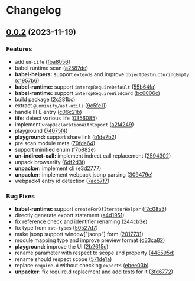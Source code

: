 # Changelog

## [0.0.2](https://github.com/pionxzh/wakaru/compare/unpacker-v0.0.1...unpacker-v0.0.2) (2023-11-19)


### Features

* add `un-iife` ([fba8056](https://github.com/pionxzh/wakaru/commit/fba805626f0f16b15c83cc333b77a46fbd3ee67c))
* babel runtime scan ([a2587de](https://github.com/pionxzh/wakaru/commit/a2587ded911cc61ca31c893851e7c4417015658b))
* **babel-helpers:** support `extends` and improve `objectDestructuringEmpty` ([c1957b6](https://github.com/pionxzh/wakaru/commit/c1957b63819f416237246bf6d53f19072ce93536))
* **babel-runtime:** support `interopRequireDefault` ([55b64fa](https://github.com/pionxzh/wakaru/commit/55b64fa2dcb57183476acb64b50cbcce40894a55))
* **babel-runtime:** support `interopRequireWildcard` ([bc0006c](https://github.com/pionxzh/wakaru/commit/bc0006ccf378859ed5b6fbc174947c3eb4ebffa2))
* build package ([2c281bc](https://github.com/pionxzh/wakaru/commit/2c281bc29af5e609bbd352b1bde4b14d5b3122e5))
* extract `@unminify/ast-utils` ([9c5fe11](https://github.com/pionxzh/wakaru/commit/9c5fe1147001edf1620fb3e1660010ee81ba2408))
* handle IIFE entry ([c06c21b](https://github.com/pionxzh/wakaru/commit/c06c21b495169d8321a115d7e235951285514a11))
* **iife:** detect various iife ([0356085](https://github.com/pionxzh/wakaru/commit/035608500def05031f24dc2c46e224eda986cac4))
* implement `wrapDeclarationWithExport` ([a2f4249](https://github.com/pionxzh/wakaru/commit/a2f42496c1b93726feaae15156e869a74b2df9f1))
* playground ([74075f4](https://github.com/pionxzh/wakaru/commit/74075f43e8c47aabe23fe6bd680fc57a31ede219))
* **playground:** support share link ([b1de7b2](https://github.com/pionxzh/wakaru/commit/b1de7b2cf3aab95ec619489a587f4bbd76c6e514))
* pre scan module meta ([70fde64](https://github.com/pionxzh/wakaru/commit/70fde646079d483dc4b91fff2d206c3ef786adc8))
* support minified enum ([f7b882e](https://github.com/pionxzh/wakaru/commit/f7b882e0f6e1a5b8223a85d5f159ba5c419a3fcf))
* **un-indirect-call:** implement indrect call replacement ([2594302](https://github.com/pionxzh/wakaru/commit/25943028817dfcf99c424afd867fbd4ffc246d84))
* unpack browserify ([6df2d3f](https://github.com/pionxzh/wakaru/commit/6df2d3f537e7799168f2bfcaea8534fb81e563e9))
* **unpacker:** implement cli ([e3d2777](https://github.com/pionxzh/wakaru/commit/e3d277770d20c11d5af09073d202fd6f4416f4c9))
* **unpacker:** implement webpack jsonp parsing ([309479e](https://github.com/pionxzh/wakaru/commit/309479ec082bd06daa4587e3648e3b3b82dfa3c6))
* webpack4 entry id detection ([7acb7f7](https://github.com/pionxzh/wakaru/commit/7acb7f7df7bc2fa581cda852104b0b8c92fd43f9))


### Bug Fixes

* **babel-runtime:** support `createForOfIteratorHelper` ([f2c08a3](https://github.com/pionxzh/wakaru/commit/f2c08a3e1730cf27aabb919d33c69229eb150db6))
* directly generate export statement ([a4d1951](https://github.com/pionxzh/wakaru/commit/a4d1951b33b9ea50ffae8b1b5fad96e8fa2fb323))
* fix reference check and identifier renaming ([244cb3e](https://github.com/pionxzh/wakaru/commit/244cb3ebfc89634b8b91c1efda7ecd4a687c6f94))
* fix type from `ast-types` ([50527d7](https://github.com/pionxzh/wakaru/commit/50527d708d1f17de1bae4d67fb650bbf84f86dd9))
* make jsonp support window["jsonp"] form ([2017731](https://github.com/pionxzh/wakaru/commit/20177314a155bcb04efa794005dba840f7cb2418))
* module mapping type and improve preview format ([d33ca82](https://github.com/pionxzh/wakaru/commit/d33ca82af900cf54f2626beddcb668713b8821ff))
* **playground:** improve the UI ([2b2615c](https://github.com/pionxzh/wakaru/commit/2b2615c7ebaf4aee98802adf01b27f9235a69851))
* rename parameter with respect to scope and property ([448595d](https://github.com/pionxzh/wakaru/commit/448595ddb83815b29136cb21e7ac32d13c470975))
* rename should respect scope ([571de1a](https://github.com/pionxzh/wakaru/commit/571de1a259cd292813dadb799aa2d29a599fa3ba))
* replace `require.d` without checking `exports` ([ebee03b](https://github.com/pionxzh/wakaru/commit/ebee03b921b9fb025dcf559b33000651ba07471a))
* **unpacker:** fix require.d replacment and add tests for it ([3fd6772](https://github.com/pionxzh/wakaru/commit/3fd677265202f3725776a094faeac994f7ae6463))
